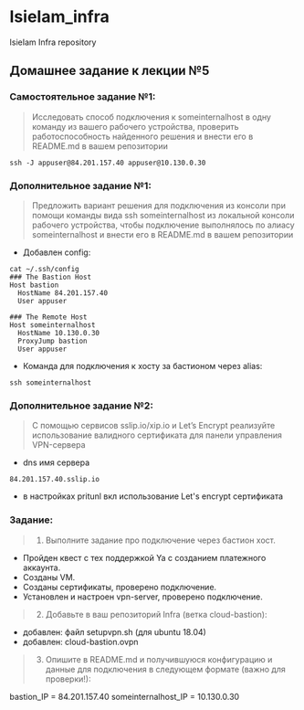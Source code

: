 # IsieIam_infra
IsieIam Infra repository

## Домашнее задание к лекции №5

### Самостоятельное задание №1:
>Исследовать способ подключения к someinternalhost в одну команду из вашего рабочего устройства, проверить работоспособность найденного решения и внести его в README.md в вашем репозитории
```
ssh -J appuser@84.201.157.40 appuser@10.130.0.30
```
### Дополнительное задание №1:
>Предложить вариант решения для подключения из консоли при помощи команды вида ssh someinternalhost из локальной консоли рабочего устройства, чтобы подключение выполнялось по алиасу someinternalhost и внести его в README.md в вашем репозитории
- Добавлен config:
```
cat ~/.ssh/config
### The Bastion Host
Host bastion
  HostName 84.201.157.40
  User appuser

### The Remote Host
Host someinternalhost
  HostName 10.130.0.30
  ProxyJump bastion
  User appuser
```
- Команда для подключения к хосту за бастионом через alias:
```
ssh someinternalhost
```

### Дополнительное задание №2:
>С помощью сервисов sslip.io/xip.io и Let’s Encrypt  реализуйте использование валидного сертификата для панели управления VPN-сервера

- dns имя сервера
```
84.201.157.40.sslip.io
```
- в настройках pritunl вкл использование Let's encrypt сертификата

### Задание:
>1. Выполните задание про подключение через бастион хост.
   - Пройден квест с тех поддержкой Ya с созданием платежного аккаунта.
   - Созданы VM.
   - Созданы сертификаты, проверено подключение.
   - Установлен и настроен vpn-server, проверено подключение.
>2. Добавьте в ваш репозиторий Infra (ветка cloud-bastion):
   - добавлен: файл setupvpn.sh (для ubuntu 18.04)
   - добавлен: cloud-bastion.ovpn
>3. Опишите в README.md и получившуюся конфигурацию и данные для подключения в следующем формате (важно для проверки!):

bastion_IP = 84.201.157.40
someinternalhost_IP = 10.130.0.30
